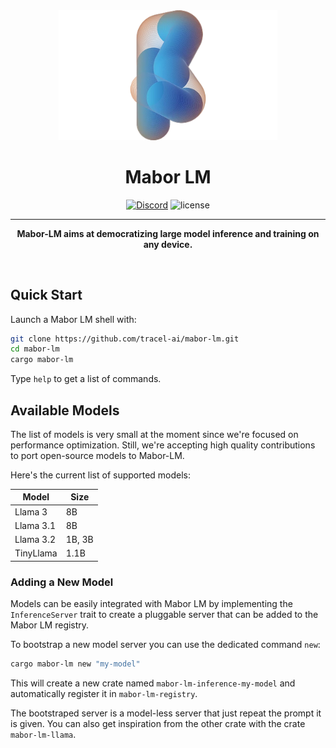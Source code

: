 <div align="center">

<img src="./assets/burn-blue.webp" width="350px"/>
<h1>Mabor LM</h1>

[![Discord](https://img.shields.io/discord/1038839012602941528.svg?color=7289da&&logo=discord)](https://discord.gg/uPEBbYYDB6)
![license](https://shields.io/badge/license-MIT%2FApache--2.0-blue)

---

**Mabor-LM aims at democratizing large model inference and training on any device.**

<br/>
</div>

## Quick Start

Launch a Mabor LM shell with:

```sh
git clone https://github.com/tracel-ai/mabor-lm.git
cd mabor-lm
cargo mabor-lm
```

Type `help` to get a list of commands.

## Available Models

The list of models is very small at the moment since we're focused on performance optimization.
Still, we're accepting high quality contributions to port open-source models to Mabor-LM.

Here's the current list of supported models:

| Model     | Size   |
| --------- | ------ |
| Llama 3   | 8B     |
| Llama 3.1 | 8B     |
| Llama 3.2 | 1B, 3B |
| TinyLlama | 1.1B   |

### Adding a New Model

Models can be easily integrated with Mabor LM by implementing the `InferenceServer`
trait to create a pluggable server that can be added to the Mabor LM registry.

To bootstrap a new model server you can use the dedicated command `new`:

```sh
cargo mabor-lm new "my-model"
```

This will create a new crate named `mabor-lm-inference-my-model` and automatically
register it in `mabor-lm-registry`.

The bootstraped server is a model-less server that just repeat the prompt it is
given. You can also get inspiration from the other crate with the crate `mabor-lm-llama`.
